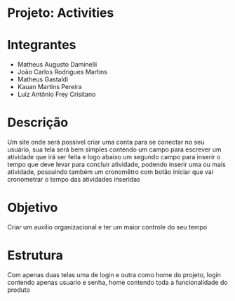 # Projeto: Activities
# Integrantes
  - Matheus Augusto Daminelli
  - João Carlos Rodrigues Martins
  - Matheus Gastaldi
  - Kauan Martins Pereira
  - Luiz Antônio Frey Crisitano
# Descrição
  Um site onde será possível criar uma conta para se conectar no seu usuário, sua tela será bem simples contendo um campo para escrever um atividade que irá ser feita e logo abaixo um segundo campo para inserir o tempo que deve levar para concluir atividade, podendo inserir uma ou mais atividade, possuindo também um cronomêtro com botão iniciar que vai cronometrar o tempo das atividades inseridas
# Objetivo
  Criar um auxilio organizacional e ter um maior controle do seu tempo
# Estrutura
  Com apenas duas telas uma de login e outra como home do projeto, login contendo apenas usuario e senha, home contendo toda a funcionalidade do produto